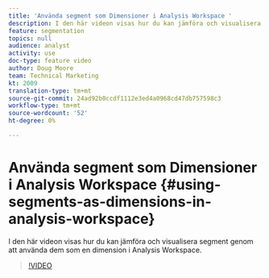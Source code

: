 ```yaml
---
title: 'Använda segment som Dimensioner i Analysis Workspace '
description: I den här videon visas hur du kan jämföra och visualisera segment genom att använda dem som en dimension i Analysis Workspace.
feature: segmentation
topics: null
audience: analyst
activity: use
doc-type: feature video
author: Doug Moore
team: Technical Marketing
kt: 2009
translation-type: tm+mt
source-git-commit: 24ad92b0ccdf1112e3ed4a0968cd47db757598c3
workflow-type: tm+mt
source-wordcount: '52'
ht-degree: 0%

---
```



# Använda segment som Dimensioner i Analysis Workspace {#using-segments-as-dimensions-in-analysis-workspace}

I den här videon visas hur du kan jämföra och visualisera segment genom att använda dem som en dimension i Analysis Workspace.

>[!VIDEO](https://video.tv.adobe.com/v/23974/?quality=12)